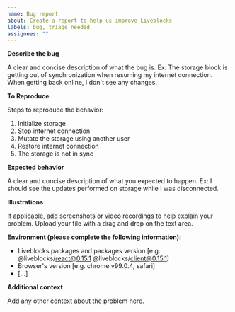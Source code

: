 ```yaml
---
name: Bug report
about: Create a report to help us improve Liveblocks
labels: bug, triage needed
assignees: ""
---
```


**Describe the bug**

A clear and concise description of what the bug is. Ex: The storage block is
getting out of synchronization when resuming my internet connection. When
getting back online, I don't see any changes.

**To Reproduce**

Steps to reproduce the behavior:

1. Initialize storage
2. Stop internet connection
3. Mutate the storage using another user
4. Restore internet connection
5. The storage is not in sync

**Expected behavior**

A clear and concise description of what you expected to happen. Ex: I should see
the updates performed on storage while I was disconnected.

**Illustrations**

If applicable, add screenshots or video recordings to help explain your problem.
Upload your file with a drag and drop on the text area.

**Environment (please complete the following information):**

- Liveblocks packages and packages version [e.g. @liveblocks/react@0.15.1
  @liveblocks/client@0.15.1]
- Browser's version [e.g. chrome v99.0.4, safari]
- [...]

**Additional context**

Add any other context about the problem here.
